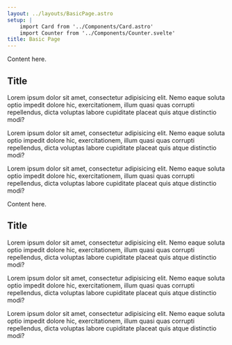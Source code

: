 ```yaml
---
layout: ../layouts/BasicPage.astro
setup: | 
    import Card from '../Components/Card.astro'
    import Counter from '../Components/Counter.svelte'
title: Basic Page
---
```


<Card title="Content-1">

Content here.

</Card>

## Title

Lorem ipsum dolor sit amet, consectetur adipisicing elit. Nemo eaque soluta optio impedit dolore hic, exercitationem, illum quasi quas corrupti repellendus, dicta voluptas labore cupiditate placeat quis atque distinctio modi?

Lorem ipsum dolor sit amet, consectetur adipisicing elit. Nemo eaque soluta optio impedit dolore hic, exercitationem, illum quasi quas corrupti repellendus, dicta voluptas labore cupiditate placeat quis atque distinctio modi?

Lorem ipsum dolor sit amet, consectetur adipisicing elit. Nemo eaque soluta optio impedit dolore hic, exercitationem, illum quasi quas corrupti repellendus, dicta voluptas labore cupiditate placeat quis atque distinctio modi?


<Card title="Content-2">

Content here.

</Card>

## Title

Lorem ipsum dolor sit amet, consectetur adipisicing elit. Nemo eaque soluta optio impedit dolore hic, exercitationem, illum quasi quas corrupti repellendus, dicta voluptas labore cupiditate placeat quis atque distinctio modi?

Lorem ipsum dolor sit amet, consectetur adipisicing elit. Nemo eaque soluta optio impedit dolore hic, exercitationem, illum quasi quas corrupti repellendus, dicta voluptas labore cupiditate placeat quis atque distinctio modi?

Lorem ipsum dolor sit amet, consectetur adipisicing elit. Nemo eaque soluta optio impedit dolore hic, exercitationem, illum quasi quas corrupti repellendus, dicta voluptas labore cupiditate placeat quis atque distinctio modi?

<Counter client:load />